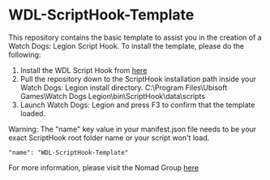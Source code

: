 # WDL-ScriptHook-Template
This repository contains the basic template to assist you in the creation of a Watch Dogs: Legion Script Hook. To install the template, please do the following:
1. Install the WDL Script Hook from [here](https://db.nomad-group.net/page/WDL_ScriptHook:_Instructions)
2. Pull the repository down to the ScriptHook installation path inside your Watch Dogs: Legion install directory.
	C:\Program Files\Ubisoft Games\Watch Dogs Legion\bin\ScriptHook\data\scripts
3. Launch Watch Dogs: Legion and press F3 to confirm that the template loaded.

Warning: The "name" key value in your manifest.json file needs to be your exact ScriptHook root folder name or your script won't load. 

`"name": "WDL-ScriptHook-Template"`
 
For more information, please visit the Nomad Group [here](https://db.nomad-group.net/page/ScriptHook:_Script)

